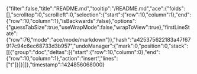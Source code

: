 {"filter":false,"title":"README.md","tooltip":"/README.md","ace":{"folds":[],"scrolltop":0,"scrollleft":0,"selection":{"start":{"row":10,"column":1},"end":{"row":10,"column":1},"isBackwards":false},"options":{"guessTabSize":true,"useWrapMode":false,"wrapToView":true},"firstLineState":{"row":76,"mode":"ace/mode/markdown"}},"hash":"a425375622183a47f67917c94c6ec68733d3b957","undoManager":{"mark":0,"position":0,"stack":[[{"group":"doc","deltas":[{"start":{"row":10,"column":0},"end":{"row":10,"column":1},"action":"insert","lines":["t"]}]}]]},"timestamp":1424856068000}